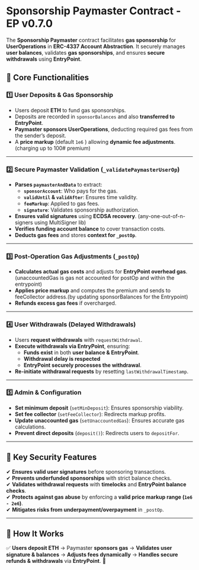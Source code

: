 # Sponsorship Paymaster Contract - EP v0.7.0

The **Sponsorship Paymaster** contract facilitates **gas sponsorship** for **UserOperations** in **ERC-4337 Account Abstraction**. It securely manages **user balances**, validates **gas sponsorships**, and ensures **secure withdrawals** using **EntryPoint**.

## 🔹 Core Functionalities

### 1️⃣ User Deposits & Gas Sponsorship
- Users deposit **ETH** to fund gas sponsorships.
- Deposits are recorded in `sponsorBalances` and also **transferred to EntryPoint**.
- **Paymaster sponsors UserOperations**, deducting required gas fees from the sender’s deposit.
- A **price markup** (default `1e6` ) allowing **dynamic fee adjustments**. (charging up to 100# premium)

---

### 2️⃣ Secure Paymaster Validation (`_validatePaymasterUserOp`)
- **Parses `paymasterAndData`** to extract:
  - **`sponsorAccount`**: Who pays for the gas.
  - **`validUntil` & `validAfter`**: Ensures time validity.
  - **`feeMarkup`**: Applied to gas fees.
  - **`signature`**: Validates sponsorship authorization.
- **Ensures valid signatures** using **ECDSA recovery**. (any-one-out-of-n-signers using MultiSigner lib)
- **Verifies funding account balance** to cover transaction costs.
- **Deducts gas fees** and stores **context for `_postOp`**.

---

### 3️⃣ Post-Operation Gas Adjustments (`_postOp`)
- **Calculates actual gas costs** and adjusts for **EntryPoint overhead gas**.(unaccountedGas is gas not accounted for postOp and within the entrypoint)
- **Applies price markup** and computes the premium and sends to feeCollector address.(by updating sponsorBalances for the Entrypoint)
- **Refunds excess gas fees** if overcharged.

---

### 4️⃣ User Withdrawals (Delayed Withdrawals)
- Users **request withdrawals** with `requestWithdrawal`.
- **Execute withdrawals via EntryPoint**, ensuring:
  - **Funds exist** in both **user balance & EntryPoint**.
  - **Withdrawal delay is respected**
  - **EntryPoint securely processes the withdrawal**.
- **Re-initiate withdrawal requests** by resetting `lastWithdrawalTimestamp`.

---

### 5️⃣ Admin & Configuration
- **Set minimum deposit** (`setMinDeposit`): Ensures sponsorship viability.
- **Set fee collector** (`setFeeCollector`): Redirects markup profits.
- **Update unaccounted gas** (`setUnaccountedGas`): Ensures accurate gas calculations.
- **Prevent direct deposits** (`deposit()`): Redirects users to `depositFor`.

---

## 🔹 Key Security Features
✔ **Ensures valid user signatures** before sponsoring transactions.  
✔ **Prevents underfunded sponsorships** with strict balance checks.  
✔ **Validates withdrawal requests** with **timelocks** and **EntryPoint balance checks**.  
✔ **Protects against gas abuse** by enforcing a **valid price markup range (`1e6 - 2e6`)**.  
✔ **Mitigates risks from underpayment/overpayment** in `_postOp`.  

---

## 🚀 **How It Works**
✅ **Users deposit ETH** → Paymaster **sponsors gas** → **Validates user signature & balances** → **Adjusts fees dynamically** → **Handles secure refunds & withdrawals** via **EntryPoint**. 🚀

